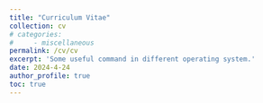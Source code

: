 ```yaml
---
title: "Curriculum Vitae"
collection: cv
# categories:
#     - miscellaneous
permalink: /cv/cv
excerpt: 'Some useful command in different operating system.'
date: 2024-4-24
author_profile: true
toc: true
---
```




